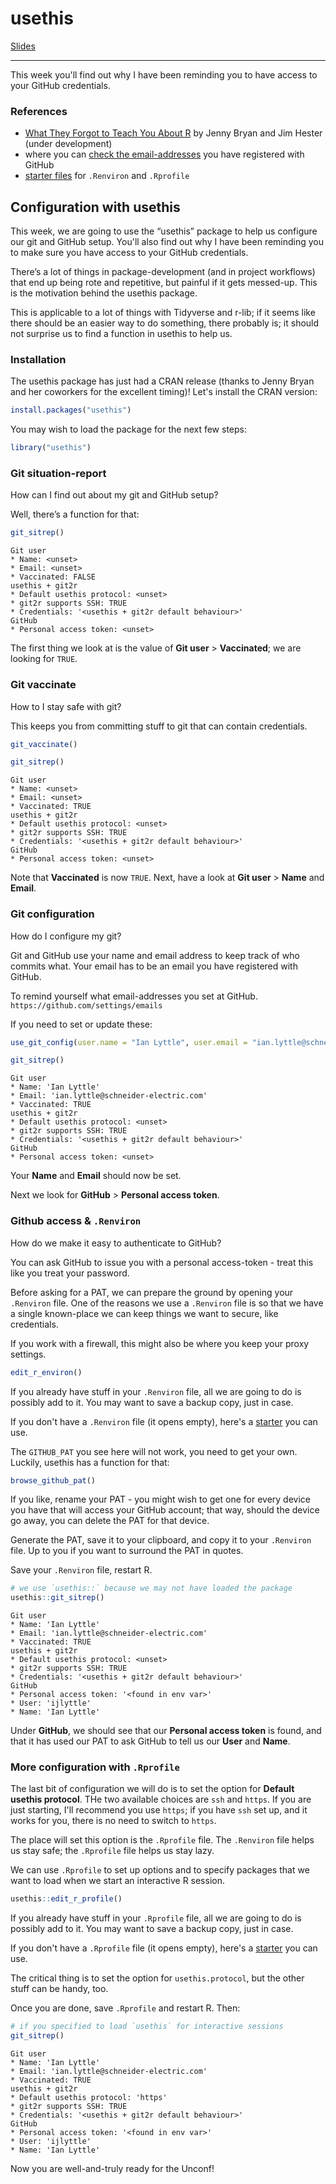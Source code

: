 # usethis

[Slides](00-usethis.html)

---

This week you'll find out why I have been reminding you to have access to your GitHub credentials.

### References

- [What They Forgot to Teach You About R](https://whattheyforgot.org/index.html) by Jenny Bryan and Jim Hester (under development)
- where you can [check the email-addresses](https://github.com/settings/emails) you have registered with GitHub
- [starter files](https://gist.github.com/ijlyttle/dee4a89c8528cd4a0a319bb7b8cdd51a) for `.Renviron` and `.Rprofile`

## Configuration with **usethis**

This week, we are going to use the “usethis” package to help us configure our git and GitHub setup. You'll also find out why I have been reminding you to make sure you have access to your GitHub credentials. 

There’s a lot of things in package-development (and in project workflows) that end up being rote and repetitive, but painful if it gets messed-up. This is the motivation behind the usethis package.

This is applicable to a lot of things with Tidyverse and r-lib; if it seems like there should be an easier way to do something, there probably is; it should not surprise us to find a function in usethis to help us.

### Installation

The usethis package has just had a CRAN release (thanks to Jenny Bryan and her coworkers for the excellent timing)! Let's install the CRAN version:

```r
install.packages("usethis")
```

You may wish to load the package for the next few steps:

```r
library("usethis")
```

### Git situation-report

How can I find out about my git and GitHub setup?

Well, there’s a function for that:

```r
git_sitrep()
```

```
Git user
* Name: <unset>
* Email: <unset>
* Vaccinated: FALSE
usethis + git2r
* Default usethis protocol: <unset>
* git2r supports SSH: TRUE
* Credentials: '<usethis + git2r default behaviour>'
GitHub
* Personal access token: <unset>
```

The first thing we look at is the value of **Git user** > **Vaccinated**; we are looking for `TRUE`.

### Git vaccinate

How to I stay safe with git?

This keeps you from committing stuff to git that can contain credentials.

```r
git_vaccinate()
```

```r
git_sitrep()
```

```
Git user
* Name: <unset>
* Email: <unset>
* Vaccinated: TRUE
usethis + git2r
* Default usethis protocol: <unset>
* git2r supports SSH: TRUE
* Credentials: '<usethis + git2r default behaviour>'
GitHub
* Personal access token: <unset>
```

Note that **Vaccinated** is now `TRUE`. Next, have a look at **Git user** > **Name** and **Email**.

### Git configuration

How do I configure my git?

Git and GitHub use your name and email address to keep track of who commits what. Your email has to be an email you have registered with GitHub.

To remind yourself what email-addresses you set at GitHub. `https://github.com/settings/emails`

If you need to set or update these:

```r
use_git_config(user.name = "Ian Lyttle", user.email = "ian.lyttle@schneider-electric.com")
```

```r
git_sitrep()
```

```
Git user
* Name: 'Ian Lyttle'
* Email: 'ian.lyttle@schneider-electric.com'
* Vaccinated: TRUE
usethis + git2r
* Default usethis protocol: <unset>
* git2r supports SSH: TRUE
* Credentials: '<usethis + git2r default behaviour>'
GitHub
* Personal access token: <unset>
```

Your **Name** and **Email** should now be set.

Next we look for **GitHub** > **Personal access token**.

### Github access & `.Renviron`

How do we make it easy to authenticate to GitHub?

You can ask GitHub to issue you with a personal access-token - treat this like you treat your password.

Before asking for a PAT, we can prepare the ground by opening your `.Renviron` file. One of the reasons we use a `.Renviron` file is so that we have a single known-place we can keep things we want to secure, like credentials. 

If you work with a firewall, this might also be where you keep your proxy settings. 

```r
edit_r_environ()
```

If you already have stuff in your `.Renviron` file, all we are going to do is possibly add to it. You may want to save a backup copy, just in case.

If you don't have a `.Renviron` file (it opens empty), here's a [starter](https://gist.github.com/ijlyttle/dee4a89c8528cd4a0a319bb7b8cdd51a) you can use.

The `GITHUB_PAT` you see here will not work, you need to get your own. Luckily, usethis has a function for that:

```r
browse_github_pat()
```

If you like, rename your PAT - you might wish to get one for every device you have that will access your GitHub account; that way, should the device go away, you can delete the PAT for that device.

Generate the PAT, save it to your clipboard, and copy it to your `.Renviron` file. Up to you if you want to surround the PAT in quotes.

Save your `.Renviron` file, restart R.

```r
# we use `usethis::` because we may not have loaded the package 
usethis::git_sitrep() 
```

```
Git user
* Name: 'Ian Lyttle'
* Email: 'ian.lyttle@schneider-electric.com'
* Vaccinated: TRUE
usethis + git2r
* Default usethis protocol: <unset>
* git2r supports SSH: TRUE
* Credentials: '<usethis + git2r default behaviour>'
GitHub
* Personal access token: '<found in env var>'
* User: 'ijlyttle'
* Name: 'Ian Lyttle'
```

Under **GitHub**, we should see that our **Personal access token** is found, and that it has used our PAT to ask GitHub to tell us our **User** and **Name**.

### More configuration with `.Rprofile`

The last bit of configuration we will do is to set the option for **Default usethis protocol**. THe two available choices are `ssh` and `https`. If you are just starting, I'll recommend you use `https`; if you have `ssh` set up, and it works for you, there is no need to switch to `https`.

The place will set this option is the `.Rprofile` file. The `.Renviron` file helps us stay safe; the `.Rprofile` file helps us stay lazy.

We can use `.Rprofile` to set up options and to specify packages that we want to load when we start an interactive R session.

```r
usethis::edit_r_profile()
```

If you already have stuff in your `.Rprofile` file, all we are going to do is possibly add to it. You may want to save a backup copy, just in case.

If you don't have a `.Rprofile` file (it opens empty), here's a [starter](https://gist.github.com/ijlyttle/dee4a89c8528cd4a0a319bb7b8cdd51a) you can use.

The critical thing is to set the option for `usethis.protocol`, but the other stuff can be handy, too.

Once you are done, save `.Rprofile` and restart R. Then:

```r
# if you specified to load `usethis` for interactive sessions
git_sitrep()
```

```
Git user
* Name: 'Ian Lyttle'
* Email: 'ian.lyttle@schneider-electric.com'
* Vaccinated: TRUE
usethis + git2r
* Default usethis protocol: 'https'
* git2r supports SSH: TRUE
* Credentials: '<usethis + git2r default behaviour>'
GitHub
* Personal access token: '<found in env var>'
* User: 'ijlyttle'
* Name: 'Ian Lyttle'
```

Now you are well-and-truly ready for the Unconf!
